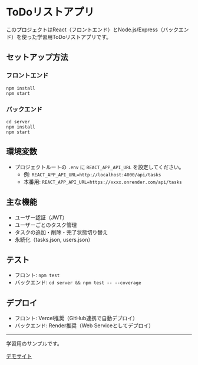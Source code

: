 
# ToDoリストアプリ

このプロジェクトはReact（フロントエンド）とNode.js/Express（バックエンド）を使った学習用ToDoリストアプリです。

## セットアップ方法

### フロントエンド
```
npm install
npm start
```

### バックエンド
```
cd server
npm install
npm start
```

## 環境変数
- プロジェクトルートの `.env` に `REACT_APP_API_URL` を設定してください。
	- 例: `REACT_APP_API_URL=http://localhost:4000/api/tasks`
	- 本番用: `REACT_APP_API_URL=https://xxxx.onrender.com/api/tasks`

## 主な機能
- ユーザー認証（JWT）
- ユーザーごとのタスク管理
- タスクの追加・削除・完了状態切り替え
- 永続化（tasks.json, users.json）

## テスト
- フロント: `npm test`
- バックエンド: `cd server && npm test -- --coverage`

## デプロイ
- フロント: Vercel推奨（GitHub連携で自動デプロイ）
- バックエンド: Render推奨（Web Serviceとしてデプロイ）

---

学習用のサンプルです。

[デモサイト](https://to-do-list-sage-sigma.vercel.app/)